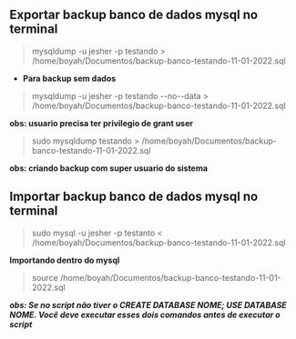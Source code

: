 ## Exportar backup banco de dados mysql no terminal

>   mysqldump -u jesher -p testando > /home/boyah/Documentos/backup-banco-testando-11-01-2022.sql

- **Para backup sem dados**

>   mysqldump -u jesher -p testando --no--data > /home/boyah/Documentos/backup-banco-testando-11-01-2022.sql

**obs: usuario precisa ter privilegio de grant user**

>   sudo mysqldump testando > /home/boyah/Documentos/backup-banco-testando-11-01-2022.sql

**obs: criando backup com super usuario do sistema** 

## Importar backup banco de dados mysql no terminal

>   sudo mysql -u jesher -p testanto < /home/boyah/Documentos/backup-banco-testando-11-01-2022.sql

**Importando dentro do mysql**

>   source /home/boyah/Documentos/backup-banco-testando-11-01-2022.sql

**_obs: Se no script não tiver o CREATE DATABASE NOME; USE DATABASE NOME. Você deve executar esses dois comandos antes de executar o script_**

